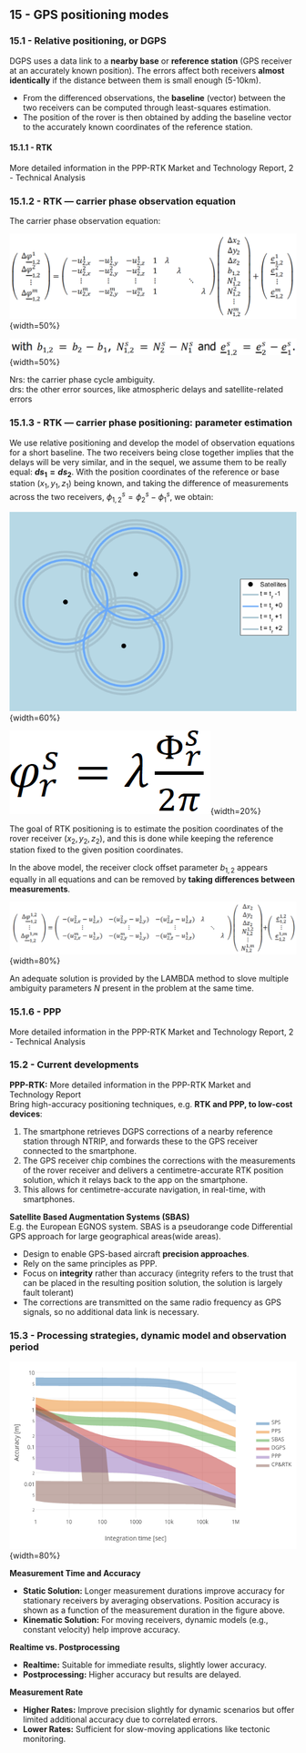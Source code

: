 ## 15 - GPS positioning modes

### 15.1 - Relative positioning, or DGPS

DGPS uses a data link to a **nearby base** or **reference station** (GPS receiver at an accurately known position). The errors affect both receivers **almost identically** if the distance between them is small enough (5-10km).

* ​​From the differenced observations, the **baseline** (vector) between the two receivers can be computed through least-squares estimation.   
* The position of the rover is then obtained by adding the baseline vector to the accurately known coordinates of the reference station.

#### 15.1.1 - RTK

More detailed information in the PPP-RTK Market and Technology Report, 2 \- Technical Analysis

### 15.1.2 - RTK — carrier phase observation equation

The carrier phase observation equation:

![](../../../images/tiberius/image8.png){width=50%}

![](../../../images/tiberius/image9.png){width=50%}

Nrs: the carrier phase cycle ambiguity.  
drs: the other error sources, like atmospheric delays and satellite-related errors

### 15.1.3 - RTK — carrier phase positioning: parameter estimation

We use relative positioning and develop the model of observation equations for a short baseline. The two receivers being close together implies that the delays will be very similar, and in the sequel, we assume them to be really equal: **$ds_1 = ds_2$**. With the position coordinates of the reference or base station $(x_1, y_1, z_1)$ being known, and taking the difference of measurements across the two receivers, $\phi^s_{1,2} = \phi^s_2 − \phi^s_1$, we obtain:  

![](../../../images/tiberius/image10.png){width=60%}

![](../../../images/tiberius/image11.png){width=20%}

The goal of RTK positioning is to estimate the position coordinates of the rover receiver $(x_2, y_2, z_2)$, and this is done while keeping the reference station fixed to the given position coordinates.

In the above model, the receiver clock offset parameter $b_{1,2}$ appears equally in all equations and can be removed by **taking differences between measurements**.

![](../../../images/tiberius/image12.png){width=80%}

An adequate solution is provided by the LAMBDA method to slove multiple ambiguity parameters *N* present in the problem at the same time.

### 15.1.6 - PPP

More detailed information in the PPP-RTK Market and Technology Report, 2 \- Technical Analysis

### 15.2 - Current developments

**PPP-RTK:** More detailed information in the PPP-RTK Market and Technology Report  
Bring high-accuracy positioning techniques, e.g. **RTK and PPP, to low-cost devices**: 

1. The smartphone retrieves DGPS corrections of a nearby reference station through NTRIP, and forwards these to the GPS receiver connected to the smartphone.   
2. The GPS receiver chip combines the corrections with the measurements of the rover receiver and delivers a centimetre-accurate RTK position solution, which it relays back to the app on the smartphone.   
3. This allows for centimetre-accurate navigation, in real-time, with smartphones.

**Satellite Based Augmentation Systems (SBAS)**  
E.g. the European EGNOS system. SBAS is a pseudorange code Differential GPS approach for large geographical areas(wide areas).

* Design to enable GPS-based aircraft **precision approaches**.   
* Rely on the same principles as PPP.  
* Focus on **integrity** rather than accuracy (integrity refers to the trust that can be placed in the resulting position solution, the solution is largely fault tolerant)  
* The corrections are transmitted on the same radio frequency as GPS signals, so no additional data link is necessary.

### 15.3 - Processing strategies, dynamic model and observation period

![](../../../images/tiberius/image13.png){width=80%}

**Measurement Time and Accuracy**

* **Static Solution:** Longer measurement durations improve accuracy for stationary receivers by averaging observations. Position accuracy is shown as a function of the measurement duration in the figure above.  
* **Kinematic Solution:** For moving receivers, dynamic models (e.g., constant velocity) help improve accuracy.

**Realtime vs. Postprocessing**

* **Realtime:** Suitable for immediate results, slightly lower accuracy.  
* **Postprocessing:** Higher accuracy but results are delayed.

**Measurement Rate**

* **Higher Rates:** Improve precision slightly for dynamic scenarios but offer limited additional accuracy due to correlated errors.  
* **Lower Rates:** Sufficient for slow-moving applications like tectonic monitoring.
